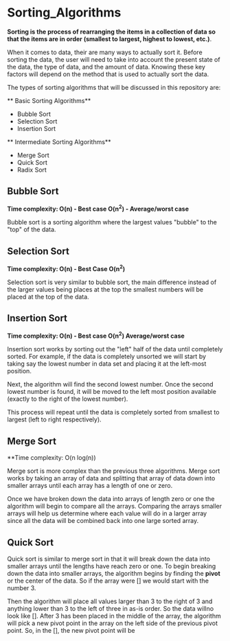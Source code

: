 # Sorting_Algorithms

**Sorting is the process of rearranging the items in a collection of data so that the items are in order (smallest to largest, highest to lowest, etc.)**.

When it comes to data, their are many ways to actually sort it. Before sorting the data, the user will need to take into account the present state of the data, the type of data, and the amount of data. Knowing these key factors will depend on the method that is used to actually sort the data.

The types of sorting algorithms that will be discussed in this repository are:

** Basic Sorting Algorithms**
- Bubble Sort
- Selection Sort
- Insertion Sort

** Intermediate Sorting Algorithms**
- Merge Sort
- Quick Sort
- Radix Sort

## Bubble Sort

**Time complexity: O(n) - Best case
                   O(n<sup>2</sup>) - Average/worst case**

Bubble sort is a sorting algorithm where the largest values "bubble" to the "top" of the data.

## Selection Sort

**Time complexity: O(n) - Best Case
                   O(n<sup>2</sup>)**

Selection sort is very similar to bubble sort, the main difference instead of the larger values being places at the top the smallest numbers will be placed at the top of the data.

## Insertion Sort

**Time complexity: O(n) - Best case
                   O(n<sup>2</sup>) Average/worst case**

Insertion sort works by sorting out the "left" half of the data until completely sorted. For example, if the data is completely unsorted we will start by taking say the lowest number in data set and placing it at the left-most position.

Next, the algorithm will find the second lowest number. Once the second lowest number is found, it will be moved to the left most position available (exactly to the right of the lowest number).

This process will repeat until the data is completely sorted from smallest to largest (left to right respectively).

## Merge Sort

**Time complexity: O(n log(n))

Merge sort is more complex than the previous three algorithms. Merge sort works by taking an array of data and splitting that array of data down into smaller arrays until each array has a length of one or zero.

Once we have broken down the data into arrays of length zero or one the algorithm will begin to compare all the arrays. Comparing the arrays smaller arrays will help us determine where each value will do in a larger array since all the data will be combined back into one large sorted array.

## Quick Sort

Quick sort is similar to merge sort in that it will break down the data into smaller arrays until the lengths have reach zero or one. To begin breaking down the data into smaller arrays, the algorithm begins by finding the **pivot** or the center of the data. So if the array were [] we would start with the number 3.

Then the algorithm will place all values larger than 3 to the right of 3 and anything lower than 3 to the left of three in as-is order. So the data willno look like []. After 3 has been placed in the middle of the array, the algorithm will pick a new pivot point in the array on the left side of the previous pivot point. So, in the [], the new pivot point will be